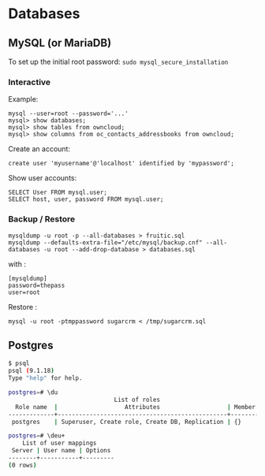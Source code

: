 # Databases

## MySQL (or MariaDB)

To set up the initial root password: `sudo mysql_secure_installation`

### Interactive

Example: 

```
mysql --user=root --password='...'
mysql> show databases;
mysql> show tables from owncloud;
mysql> show columns from oc_contacts_addressbooks from owncloud;

```

Create an account:

`create user 'myusername'@'localhost' identified by 'mypassword';`


Show user accounts:

```
SELECT User FROM mysql.user;
SELECT host, user, password FROM mysql.user;
```

### Backup / Restore

```
mysqldump -u root -p --all-databases > fruitic.sql
mysqldump --defaults-extra-file="/etc/mysql/backup.cnf" --all-databases -u root --add-drop-database > databases.sql
```

with :

```
[mysqldump]
password=thepass
user=root
```

Restore : 
```
mysql -u root -ptmppassword sugarcrm < /tmp/sugarcrm.sql
```

## Postgres

```bash
$ psql
psql (9.1.18)
Type "help" for help.

postgres=# \du
                              List of roles
  Role name  |                   Attributes                   | Member of 
-------------+------------------------------------------------+-----------
 postgres    | Superuser, Create role, Create DB, Replication | {}

postgres=# \deu+
    List of user mappings
 Server | User name | Options 
--------+-----------+---------
(0 rows)
```
